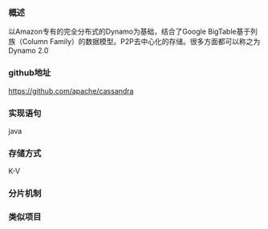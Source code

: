 ### 概述

以Amazon专有的完全分布式的Dynamo为基础，结合了Google BigTable基于列族（Column Family）的数据模型。P2P去中心化的存储。很多方面都可以称之为Dynamo 2.0

### github地址

https://github.com/apache/cassandra

### 实现语句

java

### 存储方式

K-V

### 分片机制


### 类似项目
